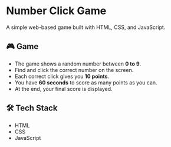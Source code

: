# Number Click Game

A simple web-based game built with HTML, CSS, and JavaScript.

## 🎮 Game

- The game shows a random number between **0 to 9**.
- Find and click the correct number on the screen.
- Each correct click gives you **10 points**.
- You have **60 seconds** to score as many points as you can.
- At the end, your final score is displayed.

## 🛠️ Tech Stack

- HTML
- CSS
- JavaScript
